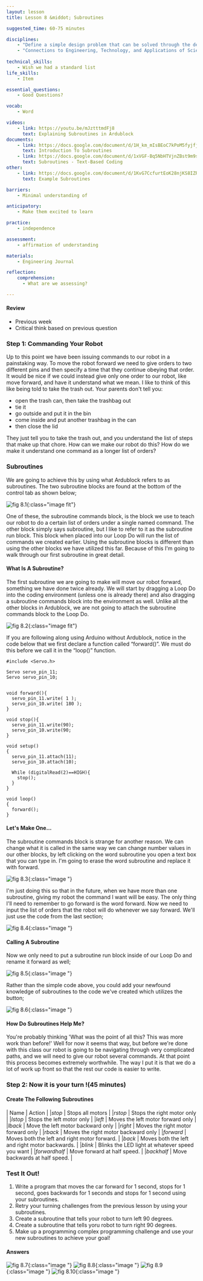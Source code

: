```yaml
---
layout: lesson
title: Lesson 8 &middot; Subroutines

suggested_time: 60-75 minutes  

disciplines:
    - "Define a simple design problem that can be solved through the development of an object, tool, process, or system and includes several criteria for success and constraints on materials, time, or cost. (3-5-ETS1-1)"
    - "Connections to Engineering, Technology, and Applications of Science: Influence of Engineering, Technology, and Science on Society and the Natural World Engineers improve existing technologies or develop new ones. (4-PS3-4)"
     
technical_skills:
    - Wish we had a standard list
life_skills:
    - Item

essential_questions: 
    - Good Questions?

vocab:
    - Word

videos:
    - link: https://youtu.be/mJztttmdFj8
      text: Explaining Subroutines in Ardublock
documents:
    - link: https://docs.google.com/document/d/1H_km_mIsBEoC7kPoM5fyjfje3Bg5KI3XoUvjNfSUag4/view
      text: Introduction To Subroutines
    - link: https://docs.google.com/document/d/1xVGF-Bq5NbHTVjnZBst9m9sjLJsxC6KMphYbhcsgeVY/view
      text: Subroutines - Text-Based Coding
other:
    - link: https://docs.google.com/document/d/1KvG7CcfurtEoK28njKS8IZRMv-oCGBhf5GuT9uA-hTI/view
      text: Example Subroutines

barriers: 
    - Minimal understanding of 

anticipatory:
    - Make them excited to learn

practice:
    - independence

assessment:
    - affirmation of understanding

materials:
    - Engineering Journal

reflection:
    comprehension:
      - What are we assessing?

---
```


#### Review
   * Previous week  
   * Critical think based on previous question

### Step 1: Commanding Your Robot
Up to this point we have been issuing commands to our robot in a painstaking way. To move the robot forward we need to give orders to two different pins and then specify a time that they continue obeying that order. It would be nice if we could instead give only one order to our robot, like move forward, and have it understand what we mean. I like to think of this like being told to take the trash out. Your parents don't tell you: 

- open the trash can, then take the trashbag out
- tie it
- go outside and put it in the bin
- come inside and put another trashbag in the can
- then close the lid

They just tell you to take the trash out, and you understand the list of steps that make up that chore. How can we make our robot do this? How do we make it understand one command as a longer list of orders?

### Subroutines
We are going to achieve this by using what Ardublock refers to as subroutines. The two subroutine blocks are found at the bottom of the control tab as shown below;

![fig 8.1](fig-8_1.png){:class="image fit"}


One of these, the subroutine commands block, is the block we use to teach our robot to do a certain list of orders under a single named command. The other block simply says subroutine, but I like to refer to it as the subroutine run block. This block when placed into our Loop Do will run the list of commands we created earlier. Using the subroutine blocks is different than using the other blocks we have utilized this far. Because of this I'm going to walk through our first subroutine in great detail.

#### What Is A Subroutine?
The first subroutine we are going to make will move our robot forward, something we have done twice already. We will start by dragging a Loop Do into the coding environment (unless one is already there) and also dragging a subroutine commands block into the environment as well. Unlike all the other blocks in Ardublock, we are not going to attach the subroutine commands block to the Loop Do.

![fig 8.2](fig-8_2.png){:class="image fit"}

If you are following along using Arduino without Ardublock, notice in the code below that we first declare a function called “forward()”.  We must do this before we call it in the “loop()” function.  

```
#include <Servo.h>

Servo servo_pin_11;
Servo servo_pin_10;


void forward(){
  servo_pin_11.write( 1 );
  servo_pin_10.write( 180 );
}

void stop(){
  servo_pin_11.write(90);
  servo_pin_10.write(90;
}

void setup()
{
  servo_pin_11.attach(11);
  servo_pin_10.attach(10);

  While (digitalRead(2)==HIGH){
    stop();
  }
}

void loop()
{
  forward();
}
```

#### Let's Make One…
The subroutine commands block is strange for another reason. We can change what it is called in the same way we can change number values in our other blocks, by left clicking on the word subroutine you open a text box that you can type in. I'm going to erase the word subroutine and replace it with forward.

![fig 8.3](fig-8_3.png){:class="image "}

I'm just doing this so that in the future, when we have more than one subroutine, giving my robot the command I want will be easy. The only thing I'll need to remember to go forward is the word forward. Now we need to input the list of orders that the robot will do whenever we say forward. We'll just use the code from the last section;

![fig 8.4](fig-8_4.png){:class="image "}

#### Calling A Subroutine
Now we only need to put a subroutine run block inside of our Loop Do and rename it forward as well;

![fig 8.5](fig-8_5.png){:class="image "}

Rather than the simple code above, you could add your newfound knowledge of subroutines to the code we've created which utilizes the button;

![fig 8.6](fig-8_6.png){:class="image "}

#### How Do Subroutines Help Me?
You're probably thinking 'What was the point of all this? This was more work than before!' Well for now it seems that way, but before we're done with this class our robot is going to be navigating through very complicated paths, and we will need to give our robot several commands. At that point this process becomes extremely worthwhile. The way I put it is that we do a lot of work up front so that the rest our code is easier to write.

### Step 2: Now it is your turn !(45 minutes) 
#### Create The Following Subroutines
| Name | Action |
|*stop* | Stops all motors |
|*rstop* | Stops the right motor only |
|*lstop* | Stops the left motor only |
|*left* | Moves the left motor forward only |
|*lback* | Move the left motor backward only |
|*right* | Moves the right motor forward only |
|*rback* | Moves the right motor backward only |
|*forward* | Moves both the left and right motor forward. |
|*back* | Moves both the left and right motor backwards. |
|*blink* | Blinks the LED light at whatever speed you want |
|*forwardhalf* | Move forward at half speed. |
|*backhalf* | Move backwards at half speed. |

### Test It Out!
1. Write a program that moves the car forward for 1 second, stops for 1 second, goes backwards for 1 seconds and stops for 1 second using your subroutines.
2. Retry your turning challenges from the previous lesson by using your subroutines.
3. Create a subroutine that tells your robot to turn left 90 degrees.
4. Create a subroutine that tells yoru robot to turn right 90 degrees.
5. Make up a programming complex programming challenge and use your new subroutines to achieve your goal!

#### Answers

![fig 8.7](fig-8_7.png){:class="image "}
![fig 8.8](fig-8_8.png){:class="image "}
![fig 8.9](fig-8_9.png){:class="image "}
![fig 8.10](fig-8_10.png){:class="image "}